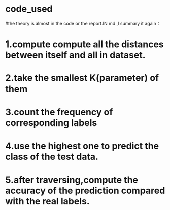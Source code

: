 # code_used
#the theory is almost in the code or the report.IN md ,I summary it again：
#	1.compute compute all the distances between itself and all in dataset.
#	2.take the smallest K(parameter) of them
#	3.count the frequency of  corresponding labels
#	4.use the highest one to predict the class of the test data.
#	5.after traversing,compute the accuracy of the prediction compared with the real labels.
